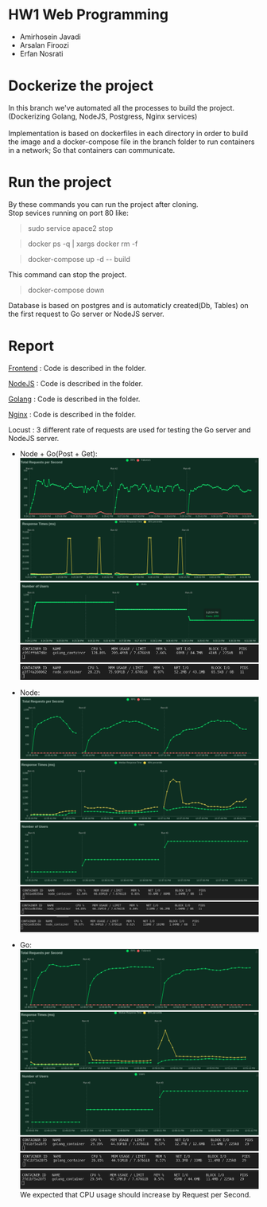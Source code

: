 # **HW1 Web Programming**

- Amirhosein Javadi
- Arsalan Firoozi 
- Erfan Nosrati
# Dockerize the project

In this branch we've automated all the processes to build the project.(Dockerizing Golang, NodeJS, Postgress, Nginx services)
<br/><br>
Implementation is based on dockerfiles in each directory in order to build the image and a docker-compose file in the branch folder to run containers in a network; So that containers can communicate. 

# Run the project 

By these commands you can run the project after cloning. <br>
Stop sevices running on port 80 like:
> sudo service apace2 stop

> docker ps -q | xargs docker rm -f

> docker-compose up -d -- build

This command can stop the project.
> docker-compose down 

Database is based on postgres and is automaticly created(Db, Tables) on the first request to Go server or NodeJS server.

# Report

[Frontend](/Front/ReadMe.md) : Code is described in the folder.

[NodeJS](/NodeJS/ReadMe.md) : Code is described in the folder.

[Golang](/Go/ReadMe.md) : Code is described in the folder.

[Nginx](/Nginx/ReadMe.md) : Code is described in the folder.

Locust :
3 different rate of requests are used for testing the Go server and NodeJS server.

* Node + Go(Post + Get):
    ![image](Images/Main_RPS.png)
    ![image](Images/Main_RT.png)
    ![image](Images/Main_NU.png)
    ![image](Images/Main_CPU1.png)
    ![image](Images/Main_CPU2.png)

* Node:
    ![image](Images/Node_RPS.png)
    ![image](Images/Node_RT.png)
    ![image](Images/Node_NU.png)
    ![image](Images/Node_CPU1.png)
    ![image](Images/Node_CPU2.png)
    ![image](Images/Node_CPU3.png)


* Go: 
    ![image](Images/Go_RPS.png)
    ![image](Images/Go_RT.png)
    ![image](Images/Go_NU.png)
    ![image](Images/Go_CPU1.png)
    ![image](Images/Go_CPU2.png)
    ![image](Images/Go_CPU3.png)
    <br>
We expected that CPU usage should increase by Request per Second.

